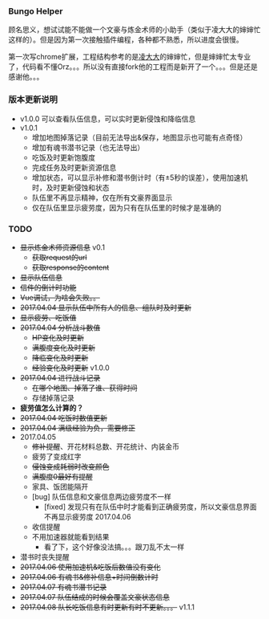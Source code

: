 ### Bungo Helper
顾名思义，想试试能不能做一个文豪与炼金术师的小助手（类似于凌大大的婶婶忙这样的）。但是因为第一次接触插件编程，各种都不熟悉，所以进度会很慢。

第一次写chrome扩展，工程结构参考的是<a href="http://weibo.com/moelynn">凌大大</a>的婶婶忙，但是婶婶忙太专业了，代码看不懂Orz。。。所以没有直接fork他的工程而是新开了一个。。。但是还是感谢他。。。

### 版本更新说明
- v1.0.0 可以查看队伍信息，可以实时更新侵蚀和降临信息
- v1.0.1
  - 增加地图掉落记录（目前无法导出&保存，地图显示也可能有点奇怪）
  - 增加有魂书潜书记录（也无法导出）
  - 吃饭及时更新饱腹度
  - 完成任务及时更新资源信息
  - 增加状态，可以显示补修和潜书倒计时（有±5秒的误差），使用加速机时，及时更新侵蚀和状态
  - 队伍里不再显示精神，仅在所有文豪界面显示
  - 仅在队伍里显示疲劳度，因为只有在队伍里的时候才是准确的

### TODO
- <del>显示炼金术师资源信息</del> v0.1
  - <del>获取request的url</del>
  - <del>获取response的content</del>
- <del>显示队伍信息</del>
- <del>信件的倒计时功能</del>
- <del>Vue调试，为啥会失败。。</del>
- <del>2017.04.04 显示队伍中所有人的信息、组队时及时更新</del>
- <del>显示疲劳、吃饭值</del>
- <del>2017.04.04 分析战斗数值</del>
  - <del>HP变化及时更新</del>
  - <del>满腹度变化及时更新</del>
  - <del>降临变化及时更新</del>
  - <del>经验变化及时更新</del> v1.0.0
- <del>2017.04.04 进行战斗记录</del>
  - <del>在哪个地图、掉落了谁、获得时间</del>
  - 存储掉落记录
- **疲劳值怎么计算的？**
- <del>2017.04.04 吃饭时数值更新</del>
- <del>2017.04.04 满级经验为负，需要修正</del>
- 2017.04.05
  - <del>修补提醒</del>、开花材料总数、开花统计、内装金币
  - 疲劳了变成红字
  - <del>侵蚀变成耗弱时改变颜色</del>
  - <del>满腹度0最好有提醒</del>
  - 家具、饭团能隔开
  - [bug] 队伍信息和文豪信息两边疲劳度不一样
    - [fixed] 发现只有在队伍中时才能看到正确疲劳度，所以文豪信息界面不再显示疲劳度 2017.04.06
  - 收信提醒
  - 不用加速器就能看到结果
    - 看了下，这个好像没法搞。。。跟刀乱不太一样
- 潜书时丧失提醒
- <del>2017.04.06 使用加速机&吃饭后数值没有变化</del>
- <del>2017.04.06 有魂书&修补信息+时间倒数计时</del>
- <del>2017.04.07 有魂书潜书记录</del>
- <del>2017.04.07 队伍结成的时候会覆盖文豪状态信息</del>
- <del>2017.04.08 队长吃饭信息有时更新有时不更新。。。</del> v1.1.1
